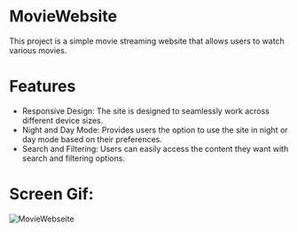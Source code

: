 # MovieWebsite

This project is a simple movie streaming website that allows users to watch various movies.

# Features

- Responsive Design: The site is designed to seamlessly work across different device sizes.
- Night and Day Mode: Provides users the option to use the site in night or day mode based on their preferences.
- Search and Filtering: Users can easily access the content they want with search and filtering options.

# Screen Gif: 
![MovieWebseite](https://github.com/gurkanceylan41/MovieWebsite/assets/165313565/eb8fcb76-142f-4cec-8504-e5a0b92d9391)



